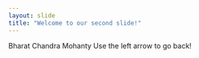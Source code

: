 ```yaml
---
layout: slide
title: "Welcome to our second slide!"
---
```

Bharat Chandra Mohanty
Use the left arrow to go back!
